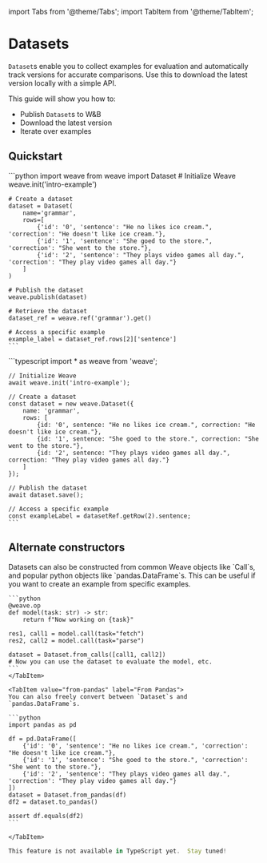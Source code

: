 import Tabs from '@theme/Tabs';
import TabItem from '@theme/TabItem';

# Datasets

`Dataset`s enable you to collect examples for evaluation and automatically track versions for accurate comparisons. Use this to download the latest version locally with a simple API.

This guide will show you how to:

- Publish `Dataset`s to W&B
- Download the latest version
- Iterate over examples

## Quickstart

<Tabs groupId="programming-language" queryString>
  <TabItem value="python" label="Python" default>
    ```python
    import weave
    from weave import Dataset
    # Initialize Weave
    weave.init('intro-example')

    # Create a dataset
    dataset = Dataset(
        name='grammar',
        rows=[
            {'id': '0', 'sentence': "He no likes ice cream.", 'correction': "He doesn't like ice cream."},
            {'id': '1', 'sentence': "She goed to the store.", 'correction': "She went to the store."},
            {'id': '2', 'sentence': "They plays video games all day.", 'correction': "They play video games all day."}
        ]
    )

    # Publish the dataset
    weave.publish(dataset)

    # Retrieve the dataset
    dataset_ref = weave.ref('grammar').get()

    # Access a specific example
    example_label = dataset_ref.rows[2]['sentence']
    ```

  </TabItem>
  <TabItem value="typescript" label="TypeScript">
    ```typescript
    import * as weave from 'weave';

    // Initialize Weave
    await weave.init('intro-example');

    // Create a dataset
    const dataset = new weave.Dataset({
        name: 'grammar',
        rows: [
            {id: '0', sentence: "He no likes ice cream.", correction: "He doesn't like ice cream."},
            {id: '1', sentence: "She goed to the store.", correction: "She went to the store."},
            {id: '2', sentence: "They plays video games all day.", correction: "They play video games all day."}
        ]
    });

    // Publish the dataset
    await dataset.save();

    // Access a specific example
    const exampleLabel = datasetRef.getRow(2).sentence;
    ```

  </TabItem>
</Tabs>

## Alternate constructors

<Tabs groupId="programming-language" queryString>
  <TabItem value="python" label="Python" default>
  Datasets can also be constructed from common Weave objects like `Call`s, and popular python objects like `pandas.DataFrame`s.
  <Tabs groupId="use-case">
    <TabItem value="from-calls" label="From Calls">
    This can be useful if you want to create an example from specific examples.

    ```python
    @weave.op
    def model(task: str) -> str:
        return f"Now working on {task}"

    res1, call1 = model.call(task="fetch")
    res2, call2 = model.call(task="parse")

    dataset = Dataset.from_calls([call1, call2])
    # Now you can use the dataset to evaluate the model, etc.
    ```
    </TabItem>

    <TabItem value="from-pandas" label="From Pandas">
    You can also freely convert between `Dataset`s and `pandas.DataFrame`s.

    ```python
    import pandas as pd

    df = pd.DataFrame([
        {'id': '0', 'sentence': "He no likes ice cream.", 'correction': "He doesn't like ice cream."},
        {'id': '1', 'sentence': "She goed to the store.", 'correction': "She went to the store."},
        {'id': '2', 'sentence': "They plays video games all day.", 'correction': "They play video games all day."}
    ])
    dataset = Dataset.from_pandas(df)
    df2 = dataset.to_pandas()

    assert df.equals(df2)
    ```

    </TabItem>

  </Tabs>

  </TabItem>
  <TabItem value="typescript" label="TypeScript">

```typescript
This feature is not available in TypeScript yet.  Stay tuned!
```

  </TabItem>
</Tabs>
